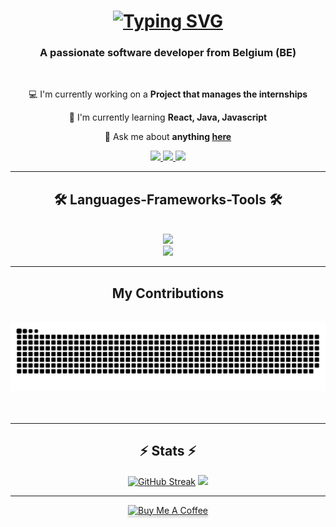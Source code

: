 <h1 align="center">
<a href="https://git.io/typing-svg"><img src="https://readme-typing-svg.demolab.com?font=Fira+Code&weight=500&size=35&duration=4000&pause=1000&color=237BA1&center=true&vCenter=true&random=false&width=500&height=70&lines=Hi+There!%F0%9F%91%8B;I'm+Gerard+Licaj" alt="Typing SVG" /></a>
</h1>

<h3 align="center">A passionate software developer from Belgium (BE) </h3>

</br>

<div align="center">
  
💻 I'm currently working on a **Project that manages the internships**

📖 I'm currently learning **React, Java, Javascript**

💬 Ask me about **anything [here](https://github.com/licaj-gerard-vinci)**

</div>

<div align="center">
  <a href="mailto: licajgerard@gmail.com">
  <img src="https://img.shields.io/badge/Gmail-D14836?style=for-the-badge&logo=gmail&logoColor=black" target="_blank" />
  </a>
  <a href="https://discordapp.com/users/853569241764855850">
  <img src="https://img.shields.io/badge/Discord-7289DA?style=for-the-badge&logo=discord&logoColor=black" />
  </a>
  <a href="https://www.linkedin.com/in/gerard-licaj-86a6b432a">
  <img src="https://img.shields.io/badge/LinkedIn-0077B5?style=for-the-badge&logo=linkedin&logoColor=black" />
  </a>
</div>

<hr/>

<h2 align="center">🛠️ Languages-Frameworks-Tools 🛠️</h2>
<br/>
<div align="center">
  <a href="https://skillicons.dev">
    <img src="https://skillicons.dev/icons?i=js,html,css,androidstudio,java,javascript,mysql" /><br>
    <img src="https://skillicons.dev/icons?i=git,gitlab,bootstrap,c,dart,discord,nodejs,vscode" />
  </a>
</div>

<hr/>

<div align="center">
  <h2>My Contributions </h2>
  <br>
    <img alt="snake eating my contributions" src="https://raw.githubusercontent.com/licaj-gerard-vinci/licaj-gerard-vinci/output/github-contribution-grid-snake-dark.svg" />
  <br/><br/><br/>
</div>
  
<hr/>

<h2 align="center">⚡ Stats ⚡</h2>

<div align="center">
<a href="https://git.io/streak-stats"><img src="https://streak-stats.demolab.com?user=licaj-gerard-vinci&theme=dark&hide_border=false&border_radius=5&mode=weekly" alt="GitHub Streak" /></a>
<picture>
  <source
    srcset="https://github-readme-stats.vercel.app/api?username=licaj-gerard-vinci&show_icons=true&theme=dark"
    media="(prefers-color-scheme: dark)"
  />
  <img src="https://github-readme-stats.vercel.app/api?username=licaj-gerard-vinci&show_icons=true" />
</picture>
</div>

<hr/>

<div align="center">
<a href="https://www.buymeacoffee.com/lilgerry" target="_blank"><img src="https://www.buymeacoffee.com/assets/img/custom_images/orange_img.png" alt="Buy Me A Coffee" style="height: 41px !important;width: 174px !important;box-shadow: 0px 3px 2px 0px rgba(190, 190, 190, 0.5) !important;-webkit-box-shadow: 0px 3px 2px 0px rgba(190, 190, 190, 0.5) !important;" ></a>
</div>

<!---
licaj-gerard-vinci/licaj-gerard-vinci is a ✨ special ✨ repository because its `README.md` (this file) appears on your GitHub profile.
You can click the Preview link to take a look at your changes.
--->

